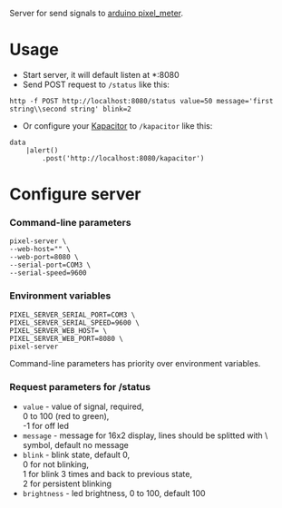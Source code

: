 Server for send signals to [arduino pixel_meter](https://github.com/popstas/arduino-pixel-meter).

# Usage
- Start server, it will default listen at *:8080
- Send POST request to `/status` like this:
```
http -f POST http://localhost:8080/status value=50 message='first string\\second string' blink=2
```
- Or configure your [Kapacitor](https://github.com/influxdata/kapacitor) to `/kapacitor` like this:
```
data
    |alert()
        .post('http://localhost:8080/kapacitor')
```

# Configure server

### Command-line parameters
```
pixel-server \
--web-host="" \
--web-port=8080 \
--serial-port=COM3 \
--serial-speed=9600
```

### Environment variables
```
PIXEL_SERVER_SERIAL_PORT=COM3 \
PIXEL_SERVER_SERIAL_SPEED=9600 \
PIXEL_SERVER_WEB_HOST= \
PIXEL_SERVER_WEB_PORT=8080 \
pixel-server
```

Command-line parameters has priority over environment variables.

### Request parameters for /status
- `value` - value of signal, required,  
   0 to 100 (red to green),  
   -1 for off led
- `message` - message for 16x2 display, lines should be splitted with \ symbol, default no message
- `blink` - blink state, default 0,  
   0 for not blinking,  
   1 for blink 3 times and back to previous state,  
   2 for persistent blinking
- `brightness` - led brightness, 0 to 100, default 100
